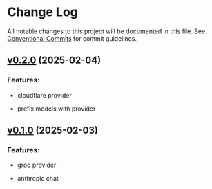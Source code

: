 # Change Log

All notable changes to this project will be documented in this file.
See [Conventional Commits](Https://conventionalcommits.org) for commit guidelines.

<!-- changelog -->

## [v0.2.0](https://github.com/cgarvis/hyper_llm/compare/v0.1.0...v0.2.0) (2025-02-04)




### Features:

* cloudflare provider

* prefix models with provider

## [v0.1.0](https://github.com/cgarvis/hyper_llm/compare/v0.0.1...v0.1.0) (2025-02-03)




### Features:

* groq provider

* anthropic chat